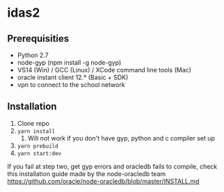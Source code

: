 # idas2
## Prerequisities
- Python 2.7
- node-gyp (npm install -g node-gyp)
- VS14 (Win) / GCC (Linux) / XCode command line tools (Mac)
- oracle instant client 12.* (Basic + SDK)
- vpn to connect to the school network

## Installation
1. Clone repo
1. `yarn install`
   1. Will not work if you don't have gyp, python and c compiler set up
1. `yarn prebuild`
1. `yarn start:dev`

If you fail at step two, get gyp errors and oracledb fails to compile,
check this installation guide made by the node-oracledb team https://github.com/oracle/node-oracledb/blob/master/INSTALL.md
